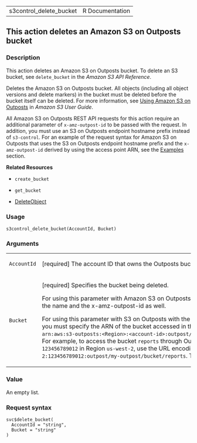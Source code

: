 <table style="width: 100%;">
<tbody>
<tr class="odd">
<td>s3control_delete_bucket</td>
<td style="text-align: right;">R Documentation</td>
</tr>
</tbody>
</table>

## This action deletes an Amazon S3 on Outposts bucket

### Description

This action deletes an Amazon S3 on Outposts bucket. To delete an S3
bucket, see `delete_bucket` in the *Amazon S3 API Reference*.

Deletes the Amazon S3 on Outposts bucket. All objects (including all
object versions and delete markers) in the bucket must be deleted before
the bucket itself can be deleted. For more information, see [Using
Amazon S3 on
Outposts](https://docs.aws.amazon.com/AmazonS3/latest/userguide/S3onOutposts.html)
in *Amazon S3 User Guide*.

All Amazon S3 on Outposts REST API requests for this action require an
additional parameter of `x-amz-outpost-id` to be passed with the
request. In addition, you must use an S3 on Outposts endpoint hostname
prefix instead of `s3-control`. For an example of the request syntax for
Amazon S3 on Outposts that uses the S3 on Outposts endpoint hostname
prefix and the `x-amz-outpost-id` derived by using the access point ARN,
see the
[Examples](https://docs.aws.amazon.com/AmazonS3/latest/API/API_control_DeleteBucket.html#API_control_DeleteBucket_Examples)
section.

**Related Resources**

-   `create_bucket`

-   `get_bucket`

-   [DeleteObject](https://docs.aws.amazon.com/AmazonS3/latest/API/API_DeleteObject.html)

### Usage

    s3control_delete_bucket(AccountId, Bucket)

### Arguments

<table>
<colgroup>
<col style="width: 35%" />
<col style="width: 65%" />
</colgroup>
<tbody>
<tr class="odd">
<td><code id="s3control_delete_bucket_:_AccountId">AccountId</code></td>
<td><p>[required] The account ID that owns the Outposts bucket.</p></td>
</tr>
<tr class="even">
<td><code id="s3control_delete_bucket_:_Bucket">Bucket</code></td>
<td><p>[required] Specifies the bucket being deleted.</p>
<p>For using this parameter with Amazon S3 on Outposts with the REST
API, you must specify the name and the x-amz-outpost-id as well.</p>
<p>For using this parameter with S3 on Outposts with the Amazon Web
Services SDK and CLI, you must specify the ARN of the bucket accessed in
the format <code
style="white-space: pre;">⁠arn:aws:s3-outposts:&lt;Region&gt;:&lt;account-id&gt;:outpost/&lt;outpost-id&gt;/bucket/&lt;my-bucket-name&gt;⁠</code>.
For example, to access the bucket <code>reports</code> through Outpost
<code>my-outpost</code> owned by account <code>123456789012</code> in
Region <code>us-west-2</code>, use the URL encoding of
<code>arn:aws:s3-outposts:us-west-2:123456789012:outpost/my-outpost/bucket/reports</code>.
The value must be URL encoded.</p></td>
</tr>
</tbody>
</table>

### Value

An empty list.

### Request syntax

    svc$delete_bucket(
      AccountId = "string",
      Bucket = "string"
    )
